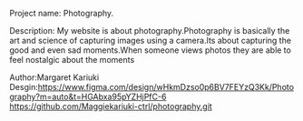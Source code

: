 Project name: Photography.
 
Description:  My website is about photography.Photography is basically the art and science of capturing images using a camera.Its about capturing the good and even sad moments.When someone views photos they are able to feel nostalgic about the moments

Author:Margaret Kariuki
Desgin:https://www.figma.com/design/wHkmDzso0p6BV7FEYzQ3Kk/Photography?m=auto&t=HGAbxa95pYZHjPfC-6
https://github.com/Maggiekariuki-ctrl/photography.git








































































































 


























































































































































